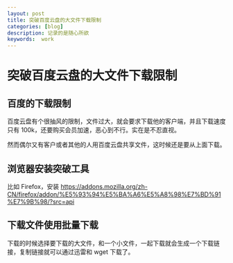 ```yaml
---
layout: post
title: 突破百度云盘的大文件下载限制
categories: [blog]
description: 记录的是随心所欲
keywords:  work
---
```


# 突破百度云盘的大文件下载限制

## 百度的下载限制 

百度云盘有个很抽风的限制，文件过大，就会要求下载他的客户端，并且下载速度只有 100k，还要购买会员加速，恶心到不行。实在是不忍直视。

然而偶尔又有客户或者其他的人用百度云盘共享文件，这时候还是要从上面下载。

## 浏览器安装突破工具 

比如 Firefox，安装 https://addons.mozilla.org/zh-CN/firefox/addon/%E5%93%94%E5%BA%A6%E5%A8%98%E7%BD%91%E7%9B%98/?src=api

## 下载文件使用批量下载 

下载的时候选择要下载的大文件，和一个小文件，一起下载就会生成一个下载链接，复制链接就可以通过迅雷和 wget 下载了。